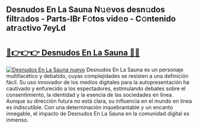 ## Desnudos En La Sauna N𝚞𝚎vos desn𝚞dos filtr𝚊dos - Parts-IBr F𝚘tos vid𝚎o - C𝚘ntenido atr𝚊ctivo 7eyLd

# <h2><a href="http://mbbdf7x.tromn.icu/?c=Desnudos+En+La+Sauna">🔗👉👉👉 Desnudos En La Sauna 🔗🔗</a></h2>

[![Desnudos En La Sauna nuevo](https://i.imgur.com/pEAQMta.gif)](http://mbbdf7x.tromn.icu/?c=Desnudos+En+La+Sauna)
Desnudos En La Sauna es un personaje multifacético y debatido, cuyas complejidades se resisten a una definición fácil.  Su uso innovador de los medios digitales para la autopresentación ha cautivado y enfurecido a los espectadores, estimulando debates sobre el consentimiento, la identidad y la esencia de las sociedades en línea. Aunque su dirección futura no está clara, su influencia en el mundo en línea es indiscutible. Con una determinación inquebrantable y un encanto innegable, el impacto de Desnudos En La Sauna en la comunidad digital es inmenso.
